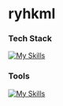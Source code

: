 # ryhkml

### Tech Stack
[![My Skills](https://skillicons.dev/icons?i=ts,go,bash,nix)](https://skillicons.dev)

### Tools
[![My Skills](https://skillicons.dev/icons?i=bun,docker,gcp)](https://skillicons.dev)
